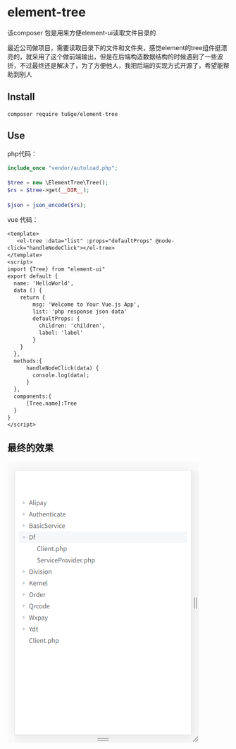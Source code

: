# element-tree

该composer 包是用来方便element-ui读取文件目录的

最近公司做项目，需要读取目录下的文件和文件夹，感觉element的tree组件挺漂亮的，就采用了这个做前端输出，但是在后端构造数据结构的时候遇到了一些波折，不过最终还是解决了，为了方便他人，我把后端的实现方式开源了，希望能帮助到别人

## Install

```
composer require tu6ge/element-tree
```

## Use

php代码：
```php
include_once "vendor/autoload.php";

$tree = new \ElementTree\Tree();
$rs = $tree->get(__DIR__);

$json = json_encode($rs);

```
vue 代码：
```vue
<template>
   <el-tree :data="list" :props="defaultProps" @node-click="handleNodeClick"></el-tree>
</template>
<script>
import {Tree} from "element-ui"
export default {
  name: 'HelloWorld',
  data () {
    return {
        msg: 'Welcome to Your Vue.js App',
        list: 'php response json data'
        defaultProps: {
          children: 'children',
          label: 'label'
        }
    }
  },
  methods:{
      handleNodeClick(data) {
        console.log(data);
      }
  },
  components:{
      [Tree.name]:Tree
  }
}
</script>

```

## 最终的效果
![img](img/preview.png)


